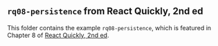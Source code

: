 ## `rq08-persistence` from React Quickly, 2nd ed

This folder contains the example `rq08-persistence`, which is featured in Chapter 8 of [React Quickly, 2nd ed](https://reactquickly.dev).
